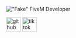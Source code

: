 
![ "Fake" FiveM Developer](https://cdn.discordapp.com/attachments/1237735621011701831/1351965479958220954/image.png?ex=67dc4b78&is=67daf9f8&hm=8f6b6104c906e89da55d77a58007e3f55c7cf1fe4a5383ee583ab19b8490ced2&)



[<img src='https://cdn.jsdelivr.net/npm/simple-icons@3.0.1/icons/github.svg' alt='github' height='40'>](https://github.com/s4ntys)  [<img src='https://cdn.jsdelivr.net/npm/simple-icons@3.0.1/icons/tiktok.svg' alt='tiktok' height='40'>](https://www.tiktok.com/@prostesanty) 
